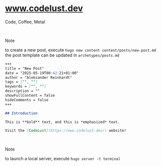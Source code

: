 # www.codelust.dev
Code, Coffee, Metal

<br/>

> [!NOTE]
> to create a new post, execute `hugo new content content/posts/new-post.md`
> <br/>
> the post template can be updated in `archetypes/posts.md`

```markdown
+++
title = "New Post"
date = "2025-05-19T00:42:21+01:00"
author = "Aleksander Reinhardt"
tags = ["", ""]
keywords = ["", ""]
description = ""
showFullContent = false
hideComments = false
+++

## Introduction

This is **bold** text, and this is *emphasized* text.

Visit the [CodeLust](https://www.codelust.dev/) website!
```

<br/>

> [!NOTE]
> to launch a local server, execute `hugo server -t terminal`

<br/>

